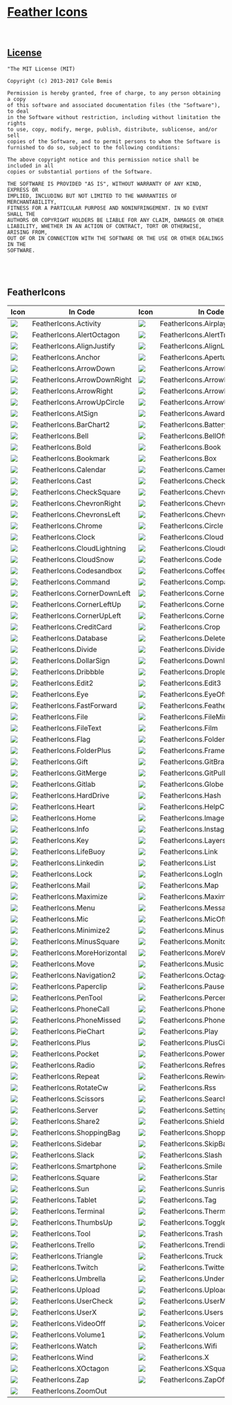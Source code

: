 # [Feather Icons](https://feathericons.com/)

<br />

## [License](https://github.com/feathericons/feather/blob/v4.28.0/LICENSE)

```
"The MIT License (MIT)

Copyright (c) 2013-2017 Cole Bemis

Permission is hereby granted, free of charge, to any person obtaining a copy
of this software and associated documentation files (the "Software"), to deal
in the Software without restriction, including without limitation the rights
to use, copy, modify, merge, publish, distribute, sublicense, and/or sell
copies of the Software, and to permit persons to whom the Software is
furnished to do so, subject to the following conditions:

The above copyright notice and this permission notice shall be included in all
copies or substantial portions of the Software.

THE SOFTWARE IS PROVIDED "AS IS", WITHOUT WARRANTY OF ANY KIND, EXPRESS OR
IMPLIED, INCLUDING BUT NOT LIMITED TO THE WARRANTIES OF MERCHANTABILITY,
FITNESS FOR A PARTICULAR PURPOSE AND NONINFRINGEMENT. IN NO EVENT SHALL THE
AUTHORS OR COPYRIGHT HOLDERS BE LIABLE FOR ANY CLAIM, DAMAGES OR OTHER
LIABILITY, WHETHER IN AN ACTION OF CONTRACT, TORT OR OTHERWISE, ARISING FROM,
OUT OF OR IN CONNECTION WITH THE SOFTWARE OR THE USE OR OTHER DEALINGS IN THE
SOFTWARE.
```

<br /><br />


## FeatherIcons

| Icon | In Code | Icon | In Code | Icon | In Code |
| --- | --- | --- | --- | --- | --- |
| ![](https://raw.githubusercontent.com/feathericons/feather/v4.28.0/icons/activity.svg) | FeatherIcons.Activity | ![](https://raw.githubusercontent.com/feathericons/feather/v4.28.0/icons/airplay.svg) | FeatherIcons.Airplay | ![](https://raw.githubusercontent.com/feathericons/feather/v4.28.0/icons/alert-circle.svg) | FeatherIcons.AlertCircle |
| ![](https://raw.githubusercontent.com/feathericons/feather/v4.28.0/icons/alert-octagon.svg) | FeatherIcons.AlertOctagon | ![](https://raw.githubusercontent.com/feathericons/feather/v4.28.0/icons/alert-triangle.svg) | FeatherIcons.AlertTriangle | ![](https://raw.githubusercontent.com/feathericons/feather/v4.28.0/icons/align-center.svg) | FeatherIcons.AlignCenter |
| ![](https://raw.githubusercontent.com/feathericons/feather/v4.28.0/icons/align-justify.svg) | FeatherIcons.AlignJustify | ![](https://raw.githubusercontent.com/feathericons/feather/v4.28.0/icons/align-left.svg) | FeatherIcons.AlignLeft | ![](https://raw.githubusercontent.com/feathericons/feather/v4.28.0/icons/align-right.svg) | FeatherIcons.AlignRight |
| ![](https://raw.githubusercontent.com/feathericons/feather/v4.28.0/icons/anchor.svg) | FeatherIcons.Anchor | ![](https://raw.githubusercontent.com/feathericons/feather/v4.28.0/icons/aperture.svg) | FeatherIcons.Aperture | ![](https://raw.githubusercontent.com/feathericons/feather/v4.28.0/icons/archive.svg) | FeatherIcons.Archive |
| ![](https://raw.githubusercontent.com/feathericons/feather/v4.28.0/icons/arrow-down.svg) | FeatherIcons.ArrowDown | ![](https://raw.githubusercontent.com/feathericons/feather/v4.28.0/icons/arrow-down-circle.svg) | FeatherIcons.ArrowDownCircle | ![](https://raw.githubusercontent.com/feathericons/feather/v4.28.0/icons/arrow-down-left.svg) | FeatherIcons.ArrowDownLeft |
| ![](https://raw.githubusercontent.com/feathericons/feather/v4.28.0/icons/arrow-down-right.svg) | FeatherIcons.ArrowDownRight | ![](https://raw.githubusercontent.com/feathericons/feather/v4.28.0/icons/arrow-left.svg) | FeatherIcons.ArrowLeft | ![](https://raw.githubusercontent.com/feathericons/feather/v4.28.0/icons/arrow-left-circle.svg) | FeatherIcons.ArrowLeftCircle |
| ![](https://raw.githubusercontent.com/feathericons/feather/v4.28.0/icons/arrow-right.svg) | FeatherIcons.ArrowRight | ![](https://raw.githubusercontent.com/feathericons/feather/v4.28.0/icons/arrow-right-circle.svg) | FeatherIcons.ArrowRightCircle | ![](https://raw.githubusercontent.com/feathericons/feather/v4.28.0/icons/arrow-up.svg) | FeatherIcons.ArrowUp |
| ![](https://raw.githubusercontent.com/feathericons/feather/v4.28.0/icons/arrow-up-circle.svg) | FeatherIcons.ArrowUpCircle | ![](https://raw.githubusercontent.com/feathericons/feather/v4.28.0/icons/arrow-up-left.svg) | FeatherIcons.ArrowUpLeft | ![](https://raw.githubusercontent.com/feathericons/feather/v4.28.0/icons/arrow-up-right.svg) | FeatherIcons.ArrowUpRight |
| ![](https://raw.githubusercontent.com/feathericons/feather/v4.28.0/icons/at-sign.svg) | FeatherIcons.AtSign | ![](https://raw.githubusercontent.com/feathericons/feather/v4.28.0/icons/award.svg) | FeatherIcons.Award | ![](https://raw.githubusercontent.com/feathericons/feather/v4.28.0/icons/bar-chart.svg) | FeatherIcons.BarChart |
| ![](https://raw.githubusercontent.com/feathericons/feather/v4.28.0/icons/bar-chart-2.svg) | FeatherIcons.BarChart2 | ![](https://raw.githubusercontent.com/feathericons/feather/v4.28.0/icons/battery.svg) | FeatherIcons.Battery | ![](https://raw.githubusercontent.com/feathericons/feather/v4.28.0/icons/battery-charging.svg) | FeatherIcons.BatteryCharging |
| ![](https://raw.githubusercontent.com/feathericons/feather/v4.28.0/icons/bell.svg) | FeatherIcons.Bell | ![](https://raw.githubusercontent.com/feathericons/feather/v4.28.0/icons/bell-off.svg) | FeatherIcons.BellOff | ![](https://raw.githubusercontent.com/feathericons/feather/v4.28.0/icons/bluetooth.svg) | FeatherIcons.Bluetooth |
| ![](https://raw.githubusercontent.com/feathericons/feather/v4.28.0/icons/bold.svg) | FeatherIcons.Bold | ![](https://raw.githubusercontent.com/feathericons/feather/v4.28.0/icons/book.svg) | FeatherIcons.Book | ![](https://raw.githubusercontent.com/feathericons/feather/v4.28.0/icons/book-open.svg) | FeatherIcons.BookOpen |
| ![](https://raw.githubusercontent.com/feathericons/feather/v4.28.0/icons/bookmark.svg) | FeatherIcons.Bookmark | ![](https://raw.githubusercontent.com/feathericons/feather/v4.28.0/icons/box.svg) | FeatherIcons.Box | ![](https://raw.githubusercontent.com/feathericons/feather/v4.28.0/icons/briefcase.svg) | FeatherIcons.Briefcase |
| ![](https://raw.githubusercontent.com/feathericons/feather/v4.28.0/icons/calendar.svg) | FeatherIcons.Calendar | ![](https://raw.githubusercontent.com/feathericons/feather/v4.28.0/icons/camera.svg) | FeatherIcons.Camera | ![](https://raw.githubusercontent.com/feathericons/feather/v4.28.0/icons/camera-off.svg) | FeatherIcons.CameraOff |
| ![](https://raw.githubusercontent.com/feathericons/feather/v4.28.0/icons/cast.svg) | FeatherIcons.Cast | ![](https://raw.githubusercontent.com/feathericons/feather/v4.28.0/icons/check.svg) | FeatherIcons.Check | ![](https://raw.githubusercontent.com/feathericons/feather/v4.28.0/icons/check-circle.svg) | FeatherIcons.CheckCircle |
| ![](https://raw.githubusercontent.com/feathericons/feather/v4.28.0/icons/check-square.svg) | FeatherIcons.CheckSquare | ![](https://raw.githubusercontent.com/feathericons/feather/v4.28.0/icons/chevron-down.svg) | FeatherIcons.ChevronDown | ![](https://raw.githubusercontent.com/feathericons/feather/v4.28.0/icons/chevron-left.svg) | FeatherIcons.ChevronLeft |
| ![](https://raw.githubusercontent.com/feathericons/feather/v4.28.0/icons/chevron-right.svg) | FeatherIcons.ChevronRight | ![](https://raw.githubusercontent.com/feathericons/feather/v4.28.0/icons/chevron-up.svg) | FeatherIcons.ChevronUp | ![](https://raw.githubusercontent.com/feathericons/feather/v4.28.0/icons/chevrons-down.svg) | FeatherIcons.ChevronsDown |
| ![](https://raw.githubusercontent.com/feathericons/feather/v4.28.0/icons/chevrons-left.svg) | FeatherIcons.ChevronsLeft | ![](https://raw.githubusercontent.com/feathericons/feather/v4.28.0/icons/chevrons-right.svg) | FeatherIcons.ChevronsRight | ![](https://raw.githubusercontent.com/feathericons/feather/v4.28.0/icons/chevrons-up.svg) | FeatherIcons.ChevronsUp |
| ![](https://raw.githubusercontent.com/feathericons/feather/v4.28.0/icons/chrome.svg) | FeatherIcons.Chrome | ![](https://raw.githubusercontent.com/feathericons/feather/v4.28.0/icons/circle.svg) | FeatherIcons.Circle | ![](https://raw.githubusercontent.com/feathericons/feather/v4.28.0/icons/clipboard.svg) | FeatherIcons.Clipboard |
| ![](https://raw.githubusercontent.com/feathericons/feather/v4.28.0/icons/clock.svg) | FeatherIcons.Clock | ![](https://raw.githubusercontent.com/feathericons/feather/v4.28.0/icons/cloud.svg) | FeatherIcons.Cloud | ![](https://raw.githubusercontent.com/feathericons/feather/v4.28.0/icons/cloud-drizzle.svg) | FeatherIcons.CloudDrizzle |
| ![](https://raw.githubusercontent.com/feathericons/feather/v4.28.0/icons/cloud-lightning.svg) | FeatherIcons.CloudLightning | ![](https://raw.githubusercontent.com/feathericons/feather/v4.28.0/icons/cloud-off.svg) | FeatherIcons.CloudOff | ![](https://raw.githubusercontent.com/feathericons/feather/v4.28.0/icons/cloud-rain.svg) | FeatherIcons.CloudRain |
| ![](https://raw.githubusercontent.com/feathericons/feather/v4.28.0/icons/cloud-snow.svg) | FeatherIcons.CloudSnow | ![](https://raw.githubusercontent.com/feathericons/feather/v4.28.0/icons/code.svg) | FeatherIcons.Code | ![](https://raw.githubusercontent.com/feathericons/feather/v4.28.0/icons/codepen.svg) | FeatherIcons.Codepen |
| ![](https://raw.githubusercontent.com/feathericons/feather/v4.28.0/icons/codesandbox.svg) | FeatherIcons.Codesandbox | ![](https://raw.githubusercontent.com/feathericons/feather/v4.28.0/icons/coffee.svg) | FeatherIcons.Coffee | ![](https://raw.githubusercontent.com/feathericons/feather/v4.28.0/icons/columns.svg) | FeatherIcons.Columns |
| ![](https://raw.githubusercontent.com/feathericons/feather/v4.28.0/icons/command.svg) | FeatherIcons.Command | ![](https://raw.githubusercontent.com/feathericons/feather/v4.28.0/icons/compass.svg) | FeatherIcons.Compass | ![](https://raw.githubusercontent.com/feathericons/feather/v4.28.0/icons/copy.svg) | FeatherIcons.Copy |
| ![](https://raw.githubusercontent.com/feathericons/feather/v4.28.0/icons/corner-down-left.svg) | FeatherIcons.CornerDownLeft | ![](https://raw.githubusercontent.com/feathericons/feather/v4.28.0/icons/corner-down-right.svg) | FeatherIcons.CornerDownRight | ![](https://raw.githubusercontent.com/feathericons/feather/v4.28.0/icons/corner-left-down.svg) | FeatherIcons.CornerLeftDown |
| ![](https://raw.githubusercontent.com/feathericons/feather/v4.28.0/icons/corner-left-up.svg) | FeatherIcons.CornerLeftUp | ![](https://raw.githubusercontent.com/feathericons/feather/v4.28.0/icons/corner-right-down.svg) | FeatherIcons.CornerRightDown | ![](https://raw.githubusercontent.com/feathericons/feather/v4.28.0/icons/corner-right-up.svg) | FeatherIcons.CornerRightUp |
| ![](https://raw.githubusercontent.com/feathericons/feather/v4.28.0/icons/corner-up-left.svg) | FeatherIcons.CornerUpLeft | ![](https://raw.githubusercontent.com/feathericons/feather/v4.28.0/icons/corner-up-right.svg) | FeatherIcons.CornerUpRight | ![](https://raw.githubusercontent.com/feathericons/feather/v4.28.0/icons/cpu.svg) | FeatherIcons.Cpu |
| ![](https://raw.githubusercontent.com/feathericons/feather/v4.28.0/icons/credit-card.svg) | FeatherIcons.CreditCard | ![](https://raw.githubusercontent.com/feathericons/feather/v4.28.0/icons/crop.svg) | FeatherIcons.Crop | ![](https://raw.githubusercontent.com/feathericons/feather/v4.28.0/icons/crosshair.svg) | FeatherIcons.Crosshair |
| ![](https://raw.githubusercontent.com/feathericons/feather/v4.28.0/icons/database.svg) | FeatherIcons.Database | ![](https://raw.githubusercontent.com/feathericons/feather/v4.28.0/icons/delete.svg) | FeatherIcons.Delete | ![](https://raw.githubusercontent.com/feathericons/feather/v4.28.0/icons/disc.svg) | FeatherIcons.Disc |
| ![](https://raw.githubusercontent.com/feathericons/feather/v4.28.0/icons/divide.svg) | FeatherIcons.Divide | ![](https://raw.githubusercontent.com/feathericons/feather/v4.28.0/icons/divide-circle.svg) | FeatherIcons.DivideCircle | ![](https://raw.githubusercontent.com/feathericons/feather/v4.28.0/icons/divide-square.svg) | FeatherIcons.DivideSquare |
| ![](https://raw.githubusercontent.com/feathericons/feather/v4.28.0/icons/dollar-sign.svg) | FeatherIcons.DollarSign | ![](https://raw.githubusercontent.com/feathericons/feather/v4.28.0/icons/download.svg) | FeatherIcons.Download | ![](https://raw.githubusercontent.com/feathericons/feather/v4.28.0/icons/download-cloud.svg) | FeatherIcons.DownloadCloud |
| ![](https://raw.githubusercontent.com/feathericons/feather/v4.28.0/icons/dribbble.svg) | FeatherIcons.Dribbble | ![](https://raw.githubusercontent.com/feathericons/feather/v4.28.0/icons/droplet.svg) | FeatherIcons.Droplet | ![](https://raw.githubusercontent.com/feathericons/feather/v4.28.0/icons/edit.svg) | FeatherIcons.Edit |
| ![](https://raw.githubusercontent.com/feathericons/feather/v4.28.0/icons/edit-2.svg) | FeatherIcons.Edit2 | ![](https://raw.githubusercontent.com/feathericons/feather/v4.28.0/icons/edit-3.svg) | FeatherIcons.Edit3 | ![](https://raw.githubusercontent.com/feathericons/feather/v4.28.0/icons/external-link.svg) | FeatherIcons.ExternalLink |
| ![](https://raw.githubusercontent.com/feathericons/feather/v4.28.0/icons/eye.svg) | FeatherIcons.Eye | ![](https://raw.githubusercontent.com/feathericons/feather/v4.28.0/icons/eye-off.svg) | FeatherIcons.EyeOff | ![](https://raw.githubusercontent.com/feathericons/feather/v4.28.0/icons/facebook.svg) | FeatherIcons.Facebook |
| ![](https://raw.githubusercontent.com/feathericons/feather/v4.28.0/icons/fast-forward.svg) | FeatherIcons.FastForward | ![](https://raw.githubusercontent.com/feathericons/feather/v4.28.0/icons/feather.svg) | FeatherIcons.Feather | ![](https://raw.githubusercontent.com/feathericons/feather/v4.28.0/icons/figma.svg) | FeatherIcons.Figma |
| ![](https://raw.githubusercontent.com/feathericons/feather/v4.28.0/icons/file.svg) | FeatherIcons.File | ![](https://raw.githubusercontent.com/feathericons/feather/v4.28.0/icons/file-minus.svg) | FeatherIcons.FileMinus | ![](https://raw.githubusercontent.com/feathericons/feather/v4.28.0/icons/file-plus.svg) | FeatherIcons.FilePlus |
| ![](https://raw.githubusercontent.com/feathericons/feather/v4.28.0/icons/file-text.svg) | FeatherIcons.FileText | ![](https://raw.githubusercontent.com/feathericons/feather/v4.28.0/icons/film.svg) | FeatherIcons.Film | ![](https://raw.githubusercontent.com/feathericons/feather/v4.28.0/icons/filter.svg) | FeatherIcons.Filter |
| ![](https://raw.githubusercontent.com/feathericons/feather/v4.28.0/icons/flag.svg) | FeatherIcons.Flag | ![](https://raw.githubusercontent.com/feathericons/feather/v4.28.0/icons/folder.svg) | FeatherIcons.Folder | ![](https://raw.githubusercontent.com/feathericons/feather/v4.28.0/icons/folder-minus.svg) | FeatherIcons.FolderMinus |
| ![](https://raw.githubusercontent.com/feathericons/feather/v4.28.0/icons/folder-plus.svg) | FeatherIcons.FolderPlus | ![](https://raw.githubusercontent.com/feathericons/feather/v4.28.0/icons/framer.svg) | FeatherIcons.Framer | ![](https://raw.githubusercontent.com/feathericons/feather/v4.28.0/icons/frown.svg) | FeatherIcons.Frown |
| ![](https://raw.githubusercontent.com/feathericons/feather/v4.28.0/icons/gift.svg) | FeatherIcons.Gift | ![](https://raw.githubusercontent.com/feathericons/feather/v4.28.0/icons/git-branch.svg) | FeatherIcons.GitBranch | ![](https://raw.githubusercontent.com/feathericons/feather/v4.28.0/icons/git-commit.svg) | FeatherIcons.GitCommit |
| ![](https://raw.githubusercontent.com/feathericons/feather/v4.28.0/icons/git-merge.svg) | FeatherIcons.GitMerge | ![](https://raw.githubusercontent.com/feathericons/feather/v4.28.0/icons/git-pull-request.svg) | FeatherIcons.GitPullRequest | ![](https://raw.githubusercontent.com/feathericons/feather/v4.28.0/icons/github.svg) | FeatherIcons.Github |
| ![](https://raw.githubusercontent.com/feathericons/feather/v4.28.0/icons/gitlab.svg) | FeatherIcons.Gitlab | ![](https://raw.githubusercontent.com/feathericons/feather/v4.28.0/icons/globe.svg) | FeatherIcons.Globe | ![](https://raw.githubusercontent.com/feathericons/feather/v4.28.0/icons/grid.svg) | FeatherIcons.Grid |
| ![](https://raw.githubusercontent.com/feathericons/feather/v4.28.0/icons/hard-drive.svg) | FeatherIcons.HardDrive | ![](https://raw.githubusercontent.com/feathericons/feather/v4.28.0/icons/hash.svg) | FeatherIcons.Hash | ![](https://raw.githubusercontent.com/feathericons/feather/v4.28.0/icons/headphones.svg) | FeatherIcons.Headphones |
| ![](https://raw.githubusercontent.com/feathericons/feather/v4.28.0/icons/heart.svg) | FeatherIcons.Heart | ![](https://raw.githubusercontent.com/feathericons/feather/v4.28.0/icons/help-circle.svg) | FeatherIcons.HelpCircle | ![](https://raw.githubusercontent.com/feathericons/feather/v4.28.0/icons/hexagon.svg) | FeatherIcons.Hexagon |
| ![](https://raw.githubusercontent.com/feathericons/feather/v4.28.0/icons/home.svg) | FeatherIcons.Home | ![](https://raw.githubusercontent.com/feathericons/feather/v4.28.0/icons/image.svg) | FeatherIcons.Image | ![](https://raw.githubusercontent.com/feathericons/feather/v4.28.0/icons/inbox.svg) | FeatherIcons.Inbox |
| ![](https://raw.githubusercontent.com/feathericons/feather/v4.28.0/icons/info.svg) | FeatherIcons.Info | ![](https://raw.githubusercontent.com/feathericons/feather/v4.28.0/icons/instagram.svg) | FeatherIcons.Instagram | ![](https://raw.githubusercontent.com/feathericons/feather/v4.28.0/icons/italic.svg) | FeatherIcons.Italic |
| ![](https://raw.githubusercontent.com/feathericons/feather/v4.28.0/icons/key.svg) | FeatherIcons.Key | ![](https://raw.githubusercontent.com/feathericons/feather/v4.28.0/icons/layers.svg) | FeatherIcons.Layers | ![](https://raw.githubusercontent.com/feathericons/feather/v4.28.0/icons/layout.svg) | FeatherIcons.Layout |
| ![](https://raw.githubusercontent.com/feathericons/feather/v4.28.0/icons/life-buoy.svg) | FeatherIcons.LifeBuoy | ![](https://raw.githubusercontent.com/feathericons/feather/v4.28.0/icons/link.svg) | FeatherIcons.Link | ![](https://raw.githubusercontent.com/feathericons/feather/v4.28.0/icons/link-2.svg) | FeatherIcons.Link2 |
| ![](https://raw.githubusercontent.com/feathericons/feather/v4.28.0/icons/linkedin.svg) | FeatherIcons.Linkedin | ![](https://raw.githubusercontent.com/feathericons/feather/v4.28.0/icons/list.svg) | FeatherIcons.List | ![](https://raw.githubusercontent.com/feathericons/feather/v4.28.0/icons/loader.svg) | FeatherIcons.Loader |
| ![](https://raw.githubusercontent.com/feathericons/feather/v4.28.0/icons/lock.svg) | FeatherIcons.Lock | ![](https://raw.githubusercontent.com/feathericons/feather/v4.28.0/icons/log-in.svg) | FeatherIcons.LogIn | ![](https://raw.githubusercontent.com/feathericons/feather/v4.28.0/icons/log-out.svg) | FeatherIcons.LogOut |
| ![](https://raw.githubusercontent.com/feathericons/feather/v4.28.0/icons/mail.svg) | FeatherIcons.Mail | ![](https://raw.githubusercontent.com/feathericons/feather/v4.28.0/icons/map.svg) | FeatherIcons.Map | ![](https://raw.githubusercontent.com/feathericons/feather/v4.28.0/icons/map-pin.svg) | FeatherIcons.MapPin |
| ![](https://raw.githubusercontent.com/feathericons/feather/v4.28.0/icons/maximize.svg) | FeatherIcons.Maximize | ![](https://raw.githubusercontent.com/feathericons/feather/v4.28.0/icons/maximize-2.svg) | FeatherIcons.Maximize2 | ![](https://raw.githubusercontent.com/feathericons/feather/v4.28.0/icons/meh.svg) | FeatherIcons.Meh |
| ![](https://raw.githubusercontent.com/feathericons/feather/v4.28.0/icons/menu.svg) | FeatherIcons.Menu | ![](https://raw.githubusercontent.com/feathericons/feather/v4.28.0/icons/message-circle.svg) | FeatherIcons.MessageCircle | ![](https://raw.githubusercontent.com/feathericons/feather/v4.28.0/icons/message-square.svg) | FeatherIcons.MessageSquare |
| ![](https://raw.githubusercontent.com/feathericons/feather/v4.28.0/icons/mic.svg) | FeatherIcons.Mic | ![](https://raw.githubusercontent.com/feathericons/feather/v4.28.0/icons/mic-off.svg) | FeatherIcons.MicOff | ![](https://raw.githubusercontent.com/feathericons/feather/v4.28.0/icons/minimize.svg) | FeatherIcons.Minimize |
| ![](https://raw.githubusercontent.com/feathericons/feather/v4.28.0/icons/minimize-2.svg) | FeatherIcons.Minimize2 | ![](https://raw.githubusercontent.com/feathericons/feather/v4.28.0/icons/minus.svg) | FeatherIcons.Minus | ![](https://raw.githubusercontent.com/feathericons/feather/v4.28.0/icons/minus-circle.svg) | FeatherIcons.MinusCircle |
| ![](https://raw.githubusercontent.com/feathericons/feather/v4.28.0/icons/minus-square.svg) | FeatherIcons.MinusSquare | ![](https://raw.githubusercontent.com/feathericons/feather/v4.28.0/icons/monitor.svg) | FeatherIcons.Monitor | ![](https://raw.githubusercontent.com/feathericons/feather/v4.28.0/icons/moon.svg) | FeatherIcons.Moon |
| ![](https://raw.githubusercontent.com/feathericons/feather/v4.28.0/icons/more-horizontal.svg) | FeatherIcons.MoreHorizontal | ![](https://raw.githubusercontent.com/feathericons/feather/v4.28.0/icons/more-vertical.svg) | FeatherIcons.MoreVertical | ![](https://raw.githubusercontent.com/feathericons/feather/v4.28.0/icons/mouse-pointer.svg) | FeatherIcons.MousePointer |
| ![](https://raw.githubusercontent.com/feathericons/feather/v4.28.0/icons/move.svg) | FeatherIcons.Move | ![](https://raw.githubusercontent.com/feathericons/feather/v4.28.0/icons/music.svg) | FeatherIcons.Music | ![](https://raw.githubusercontent.com/feathericons/feather/v4.28.0/icons/navigation.svg) | FeatherIcons.Navigation |
| ![](https://raw.githubusercontent.com/feathericons/feather/v4.28.0/icons/navigation-2.svg) | FeatherIcons.Navigation2 | ![](https://raw.githubusercontent.com/feathericons/feather/v4.28.0/icons/octagon.svg) | FeatherIcons.Octagon | ![](https://raw.githubusercontent.com/feathericons/feather/v4.28.0/icons/package.svg) | FeatherIcons.Package |
| ![](https://raw.githubusercontent.com/feathericons/feather/v4.28.0/icons/paperclip.svg) | FeatherIcons.Paperclip | ![](https://raw.githubusercontent.com/feathericons/feather/v4.28.0/icons/pause.svg) | FeatherIcons.Pause | ![](https://raw.githubusercontent.com/feathericons/feather/v4.28.0/icons/pause-circle.svg) | FeatherIcons.PauseCircle |
| ![](https://raw.githubusercontent.com/feathericons/feather/v4.28.0/icons/pen-tool.svg) | FeatherIcons.PenTool | ![](https://raw.githubusercontent.com/feathericons/feather/v4.28.0/icons/percent.svg) | FeatherIcons.Percent | ![](https://raw.githubusercontent.com/feathericons/feather/v4.28.0/icons/phone.svg) | FeatherIcons.Phone |
| ![](https://raw.githubusercontent.com/feathericons/feather/v4.28.0/icons/phone-call.svg) | FeatherIcons.PhoneCall | ![](https://raw.githubusercontent.com/feathericons/feather/v4.28.0/icons/phone-forwarded.svg) | FeatherIcons.PhoneForwarded | ![](https://raw.githubusercontent.com/feathericons/feather/v4.28.0/icons/phone-incoming.svg) | FeatherIcons.PhoneIncoming |
| ![](https://raw.githubusercontent.com/feathericons/feather/v4.28.0/icons/phone-missed.svg) | FeatherIcons.PhoneMissed | ![](https://raw.githubusercontent.com/feathericons/feather/v4.28.0/icons/phone-off.svg) | FeatherIcons.PhoneOff | ![](https://raw.githubusercontent.com/feathericons/feather/v4.28.0/icons/phone-outgoing.svg) | FeatherIcons.PhoneOutgoing |
| ![](https://raw.githubusercontent.com/feathericons/feather/v4.28.0/icons/pie-chart.svg) | FeatherIcons.PieChart | ![](https://raw.githubusercontent.com/feathericons/feather/v4.28.0/icons/play.svg) | FeatherIcons.Play | ![](https://raw.githubusercontent.com/feathericons/feather/v4.28.0/icons/play-circle.svg) | FeatherIcons.PlayCircle |
| ![](https://raw.githubusercontent.com/feathericons/feather/v4.28.0/icons/plus.svg) | FeatherIcons.Plus | ![](https://raw.githubusercontent.com/feathericons/feather/v4.28.0/icons/plus-circle.svg) | FeatherIcons.PlusCircle | ![](https://raw.githubusercontent.com/feathericons/feather/v4.28.0/icons/plus-square.svg) | FeatherIcons.PlusSquare |
| ![](https://raw.githubusercontent.com/feathericons/feather/v4.28.0/icons/pocket.svg) | FeatherIcons.Pocket | ![](https://raw.githubusercontent.com/feathericons/feather/v4.28.0/icons/power.svg) | FeatherIcons.Power | ![](https://raw.githubusercontent.com/feathericons/feather/v4.28.0/icons/printer.svg) | FeatherIcons.Printer |
| ![](https://raw.githubusercontent.com/feathericons/feather/v4.28.0/icons/radio.svg) | FeatherIcons.Radio | ![](https://raw.githubusercontent.com/feathericons/feather/v4.28.0/icons/refresh-ccw.svg) | FeatherIcons.RefreshCcw | ![](https://raw.githubusercontent.com/feathericons/feather/v4.28.0/icons/refresh-cw.svg) | FeatherIcons.RefreshCw |
| ![](https://raw.githubusercontent.com/feathericons/feather/v4.28.0/icons/repeat.svg) | FeatherIcons.Repeat | ![](https://raw.githubusercontent.com/feathericons/feather/v4.28.0/icons/rewind.svg) | FeatherIcons.Rewind | ![](https://raw.githubusercontent.com/feathericons/feather/v4.28.0/icons/rotate-ccw.svg) | FeatherIcons.RotateCcw |
| ![](https://raw.githubusercontent.com/feathericons/feather/v4.28.0/icons/rotate-cw.svg) | FeatherIcons.RotateCw | ![](https://raw.githubusercontent.com/feathericons/feather/v4.28.0/icons/rss.svg) | FeatherIcons.Rss | ![](https://raw.githubusercontent.com/feathericons/feather/v4.28.0/icons/save.svg) | FeatherIcons.Save |
| ![](https://raw.githubusercontent.com/feathericons/feather/v4.28.0/icons/scissors.svg) | FeatherIcons.Scissors | ![](https://raw.githubusercontent.com/feathericons/feather/v4.28.0/icons/search.svg) | FeatherIcons.Search | ![](https://raw.githubusercontent.com/feathericons/feather/v4.28.0/icons/send.svg) | FeatherIcons.Send |
| ![](https://raw.githubusercontent.com/feathericons/feather/v4.28.0/icons/server.svg) | FeatherIcons.Server | ![](https://raw.githubusercontent.com/feathericons/feather/v4.28.0/icons/settings.svg) | FeatherIcons.Settings | ![](https://raw.githubusercontent.com/feathericons/feather/v4.28.0/icons/share.svg) | FeatherIcons.Share |
| ![](https://raw.githubusercontent.com/feathericons/feather/v4.28.0/icons/share-2.svg) | FeatherIcons.Share2 | ![](https://raw.githubusercontent.com/feathericons/feather/v4.28.0/icons/shield.svg) | FeatherIcons.Shield | ![](https://raw.githubusercontent.com/feathericons/feather/v4.28.0/icons/shield-off.svg) | FeatherIcons.ShieldOff |
| ![](https://raw.githubusercontent.com/feathericons/feather/v4.28.0/icons/shopping-bag.svg) | FeatherIcons.ShoppingBag | ![](https://raw.githubusercontent.com/feathericons/feather/v4.28.0/icons/shopping-cart.svg) | FeatherIcons.ShoppingCart | ![](https://raw.githubusercontent.com/feathericons/feather/v4.28.0/icons/shuffle.svg) | FeatherIcons.Shuffle |
| ![](https://raw.githubusercontent.com/feathericons/feather/v4.28.0/icons/sidebar.svg) | FeatherIcons.Sidebar | ![](https://raw.githubusercontent.com/feathericons/feather/v4.28.0/icons/skip-back.svg) | FeatherIcons.SkipBack | ![](https://raw.githubusercontent.com/feathericons/feather/v4.28.0/icons/skip-forward.svg) | FeatherIcons.SkipForward |
| ![](https://raw.githubusercontent.com/feathericons/feather/v4.28.0/icons/slack.svg) | FeatherIcons.Slack | ![](https://raw.githubusercontent.com/feathericons/feather/v4.28.0/icons/slash.svg) | FeatherIcons.Slash | ![](https://raw.githubusercontent.com/feathericons/feather/v4.28.0/icons/sliders.svg) | FeatherIcons.Sliders |
| ![](https://raw.githubusercontent.com/feathericons/feather/v4.28.0/icons/smartphone.svg) | FeatherIcons.Smartphone | ![](https://raw.githubusercontent.com/feathericons/feather/v4.28.0/icons/smile.svg) | FeatherIcons.Smile | ![](https://raw.githubusercontent.com/feathericons/feather/v4.28.0/icons/speaker.svg) | FeatherIcons.Speaker |
| ![](https://raw.githubusercontent.com/feathericons/feather/v4.28.0/icons/square.svg) | FeatherIcons.Square | ![](https://raw.githubusercontent.com/feathericons/feather/v4.28.0/icons/star.svg) | FeatherIcons.Star | ![](https://raw.githubusercontent.com/feathericons/feather/v4.28.0/icons/stop-circle.svg) | FeatherIcons.StopCircle |
| ![](https://raw.githubusercontent.com/feathericons/feather/v4.28.0/icons/sun.svg) | FeatherIcons.Sun | ![](https://raw.githubusercontent.com/feathericons/feather/v4.28.0/icons/sunrise.svg) | FeatherIcons.Sunrise | ![](https://raw.githubusercontent.com/feathericons/feather/v4.28.0/icons/sunset.svg) | FeatherIcons.Sunset |
| ![](https://raw.githubusercontent.com/feathericons/feather/v4.28.0/icons/tablet.svg) | FeatherIcons.Tablet | ![](https://raw.githubusercontent.com/feathericons/feather/v4.28.0/icons/tag.svg) | FeatherIcons.Tag | ![](https://raw.githubusercontent.com/feathericons/feather/v4.28.0/icons/target.svg) | FeatherIcons.Target |
| ![](https://raw.githubusercontent.com/feathericons/feather/v4.28.0/icons/terminal.svg) | FeatherIcons.Terminal | ![](https://raw.githubusercontent.com/feathericons/feather/v4.28.0/icons/thermometer.svg) | FeatherIcons.Thermometer | ![](https://raw.githubusercontent.com/feathericons/feather/v4.28.0/icons/thumbs-down.svg) | FeatherIcons.ThumbsDown |
| ![](https://raw.githubusercontent.com/feathericons/feather/v4.28.0/icons/thumbs-up.svg) | FeatherIcons.ThumbsUp | ![](https://raw.githubusercontent.com/feathericons/feather/v4.28.0/icons/toggle-left.svg) | FeatherIcons.ToggleLeft | ![](https://raw.githubusercontent.com/feathericons/feather/v4.28.0/icons/toggle-right.svg) | FeatherIcons.ToggleRight |
| ![](https://raw.githubusercontent.com/feathericons/feather/v4.28.0/icons/tool.svg) | FeatherIcons.Tool | ![](https://raw.githubusercontent.com/feathericons/feather/v4.28.0/icons/trash.svg) | FeatherIcons.Trash | ![](https://raw.githubusercontent.com/feathericons/feather/v4.28.0/icons/trash-2.svg) | FeatherIcons.Trash2 |
| ![](https://raw.githubusercontent.com/feathericons/feather/v4.28.0/icons/trello.svg) | FeatherIcons.Trello | ![](https://raw.githubusercontent.com/feathericons/feather/v4.28.0/icons/trending-down.svg) | FeatherIcons.TrendingDown | ![](https://raw.githubusercontent.com/feathericons/feather/v4.28.0/icons/trending-up.svg) | FeatherIcons.TrendingUp |
| ![](https://raw.githubusercontent.com/feathericons/feather/v4.28.0/icons/triangle.svg) | FeatherIcons.Triangle | ![](https://raw.githubusercontent.com/feathericons/feather/v4.28.0/icons/truck.svg) | FeatherIcons.Truck | ![](https://raw.githubusercontent.com/feathericons/feather/v4.28.0/icons/tv.svg) | FeatherIcons.Tv |
| ![](https://raw.githubusercontent.com/feathericons/feather/v4.28.0/icons/twitch.svg) | FeatherIcons.Twitch | ![](https://raw.githubusercontent.com/feathericons/feather/v4.28.0/icons/twitter.svg) | FeatherIcons.Twitter | ![](https://raw.githubusercontent.com/feathericons/feather/v4.28.0/icons/type.svg) | FeatherIcons.Type |
| ![](https://raw.githubusercontent.com/feathericons/feather/v4.28.0/icons/umbrella.svg) | FeatherIcons.Umbrella | ![](https://raw.githubusercontent.com/feathericons/feather/v4.28.0/icons/underline.svg) | FeatherIcons.Underline | ![](https://raw.githubusercontent.com/feathericons/feather/v4.28.0/icons/unlock.svg) | FeatherIcons.Unlock |
| ![](https://raw.githubusercontent.com/feathericons/feather/v4.28.0/icons/upload.svg) | FeatherIcons.Upload | ![](https://raw.githubusercontent.com/feathericons/feather/v4.28.0/icons/upload-cloud.svg) | FeatherIcons.UploadCloud | ![](https://raw.githubusercontent.com/feathericons/feather/v4.28.0/icons/user.svg) | FeatherIcons.User |
| ![](https://raw.githubusercontent.com/feathericons/feather/v4.28.0/icons/user-check.svg) | FeatherIcons.UserCheck | ![](https://raw.githubusercontent.com/feathericons/feather/v4.28.0/icons/user-minus.svg) | FeatherIcons.UserMinus | ![](https://raw.githubusercontent.com/feathericons/feather/v4.28.0/icons/user-plus.svg) | FeatherIcons.UserPlus |
| ![](https://raw.githubusercontent.com/feathericons/feather/v4.28.0/icons/user-x.svg) | FeatherIcons.UserX | ![](https://raw.githubusercontent.com/feathericons/feather/v4.28.0/icons/users.svg) | FeatherIcons.Users | ![](https://raw.githubusercontent.com/feathericons/feather/v4.28.0/icons/video.svg) | FeatherIcons.Video |
| ![](https://raw.githubusercontent.com/feathericons/feather/v4.28.0/icons/video-off.svg) | FeatherIcons.VideoOff | ![](https://raw.githubusercontent.com/feathericons/feather/v4.28.0/icons/voicemail.svg) | FeatherIcons.Voicemail | ![](https://raw.githubusercontent.com/feathericons/feather/v4.28.0/icons/volume.svg) | FeatherIcons.Volume |
| ![](https://raw.githubusercontent.com/feathericons/feather/v4.28.0/icons/volume-1.svg) | FeatherIcons.Volume1 | ![](https://raw.githubusercontent.com/feathericons/feather/v4.28.0/icons/volume-2.svg) | FeatherIcons.Volume2 | ![](https://raw.githubusercontent.com/feathericons/feather/v4.28.0/icons/volume-x.svg) | FeatherIcons.VolumeX |
| ![](https://raw.githubusercontent.com/feathericons/feather/v4.28.0/icons/watch.svg) | FeatherIcons.Watch | ![](https://raw.githubusercontent.com/feathericons/feather/v4.28.0/icons/wifi.svg) | FeatherIcons.Wifi | ![](https://raw.githubusercontent.com/feathericons/feather/v4.28.0/icons/wifi-off.svg) | FeatherIcons.WifiOff |
| ![](https://raw.githubusercontent.com/feathericons/feather/v4.28.0/icons/wind.svg) | FeatherIcons.Wind | ![](https://raw.githubusercontent.com/feathericons/feather/v4.28.0/icons/x.svg) | FeatherIcons.X | ![](https://raw.githubusercontent.com/feathericons/feather/v4.28.0/icons/x-circle.svg) | FeatherIcons.XCircle |
| ![](https://raw.githubusercontent.com/feathericons/feather/v4.28.0/icons/x-octagon.svg) | FeatherIcons.XOctagon | ![](https://raw.githubusercontent.com/feathericons/feather/v4.28.0/icons/x-square.svg) | FeatherIcons.XSquare | ![](https://raw.githubusercontent.com/feathericons/feather/v4.28.0/icons/youtube.svg) | FeatherIcons.Youtube |
| ![](https://raw.githubusercontent.com/feathericons/feather/v4.28.0/icons/zap.svg) | FeatherIcons.Zap | ![](https://raw.githubusercontent.com/feathericons/feather/v4.28.0/icons/zap-off.svg) | FeatherIcons.ZapOff | ![](https://raw.githubusercontent.com/feathericons/feather/v4.28.0/icons/zoom-in.svg) | FeatherIcons.ZoomIn |
| ![](https://raw.githubusercontent.com/feathericons/feather/v4.28.0/icons/zoom-out.svg) | FeatherIcons.ZoomOut |